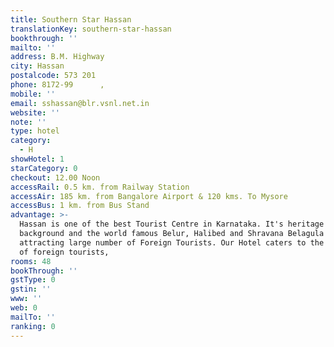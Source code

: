 ```yaml
---
title: Southern Star Hassan
translationKey: southern-star-hassan
bookthrough: ''
mailto: ''
address: B.M. Highway
city: Hassan
postalcode: 573 201
phone: 8172-99      ,
mobile: ''
email: sshassan@blr.vsnl.net.in
website: ''
note: ''
type: hotel
category:
  - H
showHotel: 1
starCategory: 0
checkout: 12.00 Noon
accessRail: 0.5 km. from Railway Station
accessAir: 185 km. from Bangalore Airport & 120 kms. To Mysore
accessBus: 1 km. from Bus Stand
advantage: >-
  Hassan is one of the best Tourist Centre in Karnataka. It's heritage
  background and the world famous Belur, Halibed and Shravana Belagula are
  attracting large number of Foreign Tourists. Our Hotel caters to the standard
  of foreign tourists,
rooms: 48
bookThrough: ''
gstType: 0
gstin: ''
www: ''
web: 0
mailTo: ''
ranking: 0
---
```







